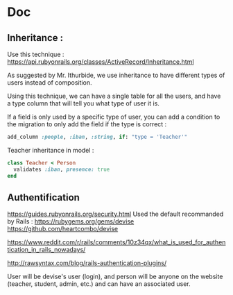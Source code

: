 # Doc
## Inheritance :
Use this technique :
https://api.rubyonrails.org/classes/ActiveRecord/Inheritance.html

As suggested by Mr. Ithurbide, we use inheritance to have different types of users instead of composition.

Using this technique, we can have a single table for all the users, and have a type column that will tell you what type of user it is.

If a field is only used by a specific type of user, you can add a condition to the migration to only add the field if the type is correct :
```ruby
add_column :people, :iban, :string, if: "type = 'Teacher'"
```
Teacher inheritance in model :
```ruby
class Teacher < Person
  validates :iban, presence: true
end
```

## Authentification
https://guides.rubyonrails.org/security.html
Used the default recommanded by Rails : https://rubygems.org/gems/devise
https://github.com/heartcombo/devise

https://www.reddit.com/r/rails/comments/10z34qx/what_is_used_for_authentication_in_rails_nowadays/

http://rawsyntax.com/blog/rails-authentication-plugins/

User will be devise's user (login), and person will be anyone on the website (teacher, student, admin, etc.) and can have an associated user.